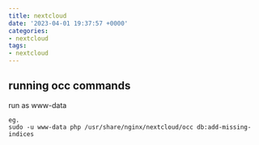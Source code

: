 ```yaml
---
title: nextcloud
date: '2023-04-01 19:37:57 +0000'
categories:
- nextcloud
tags:
- nextcloud
---
```



## running occ commands

run as www-data

    eg.
    sudo -u www-data php /usr/share/nginx/nextcloud/occ db:add-missing-indices